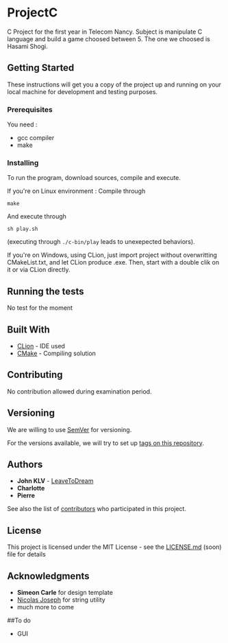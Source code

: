 # ProjectC
C Project for the first year in Telecom Nancy.
Subject is manipulate C language and build a game choosed between 5. The one we choosed is Hasami Shogi.

## Getting Started

These instructions will get you a copy of the project up and running on your local machine for development and testing purposes.

### Prerequisites

You need :

* gcc compiler
* make


### Installing

To run the program, download sources, compile and execute.

If you're on Linux environment :
Compile through

```
make
```

And execute through

```
sh play.sh

```
(executing through `./c-bin/play` leads to unexepected behaviors).

If you're on Windows, using CLion, just import project without overwritting CMakeList.txt, and let CLion produce .exe. Then, start with a double clik on it or via CLion directly.

## Running the tests

No test for the moment


## Built With

* [CLion](https://www.jetbrains.com/clion/) - IDE used
* [CMake](https://cmake.org/) - Compiling solution

## Contributing

No contribution allowed during examination period.

## Versioning

We are willing to use [SemVer](http://semver.org/) for versioning.

For the versions available, we will try to set up [tags on this repository](https://github.com/ProjectC/tags).

## Authors

* **John KLV** - [LeaveToDream](https://github.com/LeaveToDream)
* **Charlotte**
* **Pierre**

See also the list of [contributors](https://github.com/ProjectC/contributors) who participated in this project.

## License

This project is licensed under the MIT License - see the [LICENSE.md](LICENSE.md) (soon) file for details

## Acknowledgments

* **Simeon Carle** for design template
* [Nicolas Joseph](http://nicolasj.developpez.com/articles/libc/string/) for string utility
* much more to come

##To do
* GUI
